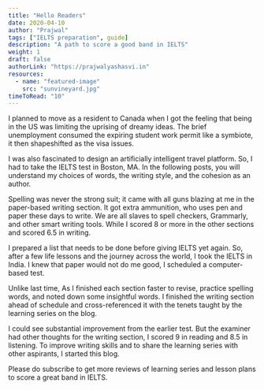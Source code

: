 ```yaml
---
title: "Hello Readers"
date: 2020-04-10
author: "Prajwal"
tags: ["IELTS preparation", guide]
description: "A path to score a good band in IELTS"
weight: 1
draft: false
authorLink: "https://prajwalyashasvi.in"
resources:
  - name: "featured-image"
    src: "sunvineyard.jpg"
timeToRead: "10"
---
```


I planned to move as a resident to Canada when I got the feeling that being in the US was limiting the uprising of dreamy ideas. The brief unemployment consumed the expiring student work permit like a symbiote, it then shapeshifted as the visa issues.

I was also fascinated to design an artificially intelligent travel platform. So, I had to take the IELTS test in Boston, MA. In the following posts, you will understand my choices of words, the writing style, and the cohesion as an author.

Spelling was never the strong suit; it came with all guns blazing at me in the paper-based writing section. It got extra ammunition, who uses pen and paper these days to write. We are all slaves to spell checkers, Grammarly, and other smart writing tools. While I scored 8 or more in the other sections and scored 6.5 in writing.

I prepared a list that needs to be done before giving IELTS yet again. So, after a few life lessons and the journey across the world, I took the IELTS in India. I knew that paper would not do me good, I scheduled a computer-based test.

Unlike last time, As I finished each section faster to revise, practice spelling words, and noted down some insightful words. I finished the writing section ahead of schedule and cross-referenced it with the tenets taught by the learning series on the blog.

I could see substantial improvement from the earlier test. But the examiner had other thoughts for the writing section, I scored 9 in reading and 8.5 in listening. To improve writing skills and to share the learning series with other aspirants, I started this blog.

Please do subscribe to get more reviews of learning series and lesson plans to score a great band in IELTS.
